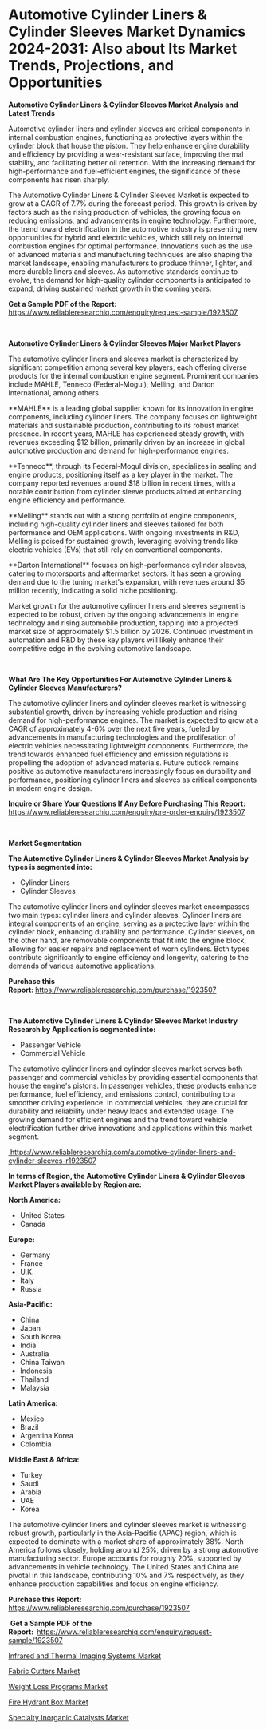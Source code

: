 <p><h1>Automotive Cylinder Liners & Cylinder Sleeves Market Dynamics 2024-2031: Also about Its Market Trends, Projections, and Opportunities</h1></p><p><strong>Automotive Cylinder Liners & Cylinder Sleeves Market Analysis and Latest Trends</strong></p>
<p><p>Automotive cylinder liners and cylinder sleeves are critical components in internal combustion engines, functioning as protective layers within the cylinder block that house the piston. They help enhance engine durability and efficiency by providing a wear-resistant surface, improving thermal stability, and facilitating better oil retention. With the increasing demand for high-performance and fuel-efficient engines, the significance of these components has risen sharply.</p><p>The Automotive Cylinder Liners & Cylinder Sleeves Market is expected to grow at a CAGR of 7.7% during the forecast period. This growth is driven by factors such as the rising production of vehicles, the growing focus on reducing emissions, and advancements in engine technology. Furthermore, the trend toward electrification in the automotive industry is presenting new opportunities for hybrid and electric vehicles, which still rely on internal combustion engines for optimal performance. Innovations such as the use of advanced materials and manufacturing techniques are also shaping the market landscape, enabling manufacturers to produce thinner, lighter, and more durable liners and sleeves. As automotive standards continue to evolve, the demand for high-quality cylinder components is anticipated to expand, driving sustained market growth in the coming years.</p></p>
<p><strong>Get a Sample PDF of the Report:&nbsp;</strong> <a href="https://www.reliableresearchiq.com/enquiry/request-sample/1923507?utm_campaign=1144&utm_medium=2&utm_source=Github&utm_content=ia&utm_term=24102024&utm_id=automotive-cylinder-liners-cylinder-sleeves">https://www.reliableresearchiq.com/enquiry/request-sample/1923507</a></p>
<p>&nbsp;</p>
<p><strong>Automotive Cylinder Liners & Cylinder Sleeves Major Market Players</strong></p>
<p><p>The automotive cylinder liners and sleeves market is characterized by significant competition among several key players, each offering diverse products for the internal combustion engine segment. Prominent companies include MAHLE, Tenneco (Federal-Mogul), Melling, and Darton International, among others.</p><p>**MAHLE** is a leading global supplier known for its innovation in engine components, including cylinder liners. The company focuses on lightweight materials and sustainable production, contributing to its robust market presence. In recent years, MAHLE has experienced steady growth, with revenues exceeding $12 billion, primarily driven by an increase in global automotive production and demand for high-performance engines.</p><p>**Tenneco**, through its Federal-Mogul division, specializes in sealing and engine products, positioning itself as a key player in the market. The company reported revenues around $18 billion in recent times, with a notable contribution from cylinder sleeve products aimed at enhancing engine efficiency and performance.</p><p>**Melling** stands out with a strong portfolio of engine components, including high-quality cylinder liners and sleeves tailored for both performance and OEM applications. With ongoing investments in R&D, Melling is poised for sustained growth, leveraging evolving trends like electric vehicles (EVs) that still rely on conventional components.</p><p>**Darton International** focuses on high-performance cylinder sleeves, catering to motorsports and aftermarket sectors. It has seen a growing demand due to the tuning market's expansion, with revenues around $5 million recently, indicating a solid niche positioning.</p><p>Market growth for the automotive cylinder liners and sleeves segment is expected to be robust, driven by the ongoing advancements in engine technology and rising automobile production, tapping into a projected market size of approximately $1.5 billion by 2026. Continued investment in automation and R&D by these key players will likely enhance their competitive edge in the evolving automotive landscape.</p></p>
<p>&nbsp;</p>
<p><strong>What Are The Key Opportunities For Automotive Cylinder Liners & Cylinder Sleeves Manufacturers?</strong></p>
<p><p>The automotive cylinder liners and cylinder sleeves market is witnessing substantial growth, driven by increasing vehicle production and rising demand for high-performance engines. The market is expected to grow at a CAGR of approximately 4-6% over the next five years, fueled by advancements in manufacturing technologies and the proliferation of electric vehicles necessitating lightweight components. Furthermore, the trend towards enhanced fuel efficiency and emission regulations is propelling the adoption of advanced materials. Future outlook remains positive as automotive manufacturers increasingly focus on durability and performance, positioning cylinder liners and sleeves as critical components in modern engine design.</p></p>
<p><strong>Inquire or Share Your Questions If Any Before Purchasing This Report:</strong> <a href="https://www.reliableresearchiq.com/enquiry/pre-order-enquiry/1923507?utm_campaign=1144&utm_medium=2&utm_source=Github&utm_content=ia&utm_term=24102024&utm_id=automotive-cylinder-liners-cylinder-sleeves">https://www.reliableresearchiq.com/enquiry/pre-order-enquiry/1923507</a></p>
<p>&nbsp;</p>
<p><strong>Market Segmentation</strong></p>
<p><strong>The Automotive Cylinder Liners & Cylinder Sleeves Market Analysis by types is segmented into:</strong></p>
<p><ul><li>Cylinder Liners</li><li>Cylinder Sleeves</li></ul></p>
<p><p>The automotive cylinder liners and cylinder sleeves market encompasses two main types: cylinder liners and cylinder sleeves. Cylinder liners are integral components of an engine, serving as a protective layer within the cylinder block, enhancing durability and performance. Cylinder sleeves, on the other hand, are removable components that fit into the engine block, allowing for easier repairs and replacement of worn cylinders. Both types contribute significantly to engine efficiency and longevity, catering to the demands of various automotive applications.</p></p>
<p><strong>Purchase this Report:&nbsp;</strong><a href="https://www.reliableresearchiq.com/purchase/1923507?utm_campaign=1144&utm_medium=2&utm_source=Github&utm_content=ia&utm_term=24102024&utm_id=automotive-cylinder-liners-cylinder-sleeves">https://www.reliableresearchiq.com/purchase/1923507</a></p>
<p>&nbsp;</p>
<p><strong>The Automotive Cylinder Liners & Cylinder Sleeves Market Industry Research by Application is segmented into:</strong></p>
<p><ul><li>Passenger Vehicle</li><li>Commercial Vehicle</li></ul></p>
<p><p>The automotive cylinder liners and cylinder sleeves market serves both passenger and commercial vehicles by providing essential components that house the engine's pistons. In passenger vehicles, these products enhance performance, fuel efficiency, and emissions control, contributing to a smoother driving experience. In commercial vehicles, they are crucial for durability and reliability under heavy loads and extended usage. The growing demand for efficient engines and the trend toward vehicle electrification further drive innovations and applications within this market segment.</p></p>
<p><a href="https://www.reliableresearchiq.com/automotive-cylinder-liners-and-cylinder-sleeves-r1923507?utm_campaign=1144&utm_medium=2&utm_source=Github&utm_content=ia&utm_term=24102024&utm_id=automotive-cylinder-liners-cylinder-sleeves">&nbsp;https://www.reliableresearchiq.com/automotive-cylinder-liners-and-cylinder-sleeves-r1923507</a></p>
<p><strong>In terms of Region, the Automotive Cylinder Liners & Cylinder Sleeves Market Players available by Region are:</strong></p>
<p>
    <p> <strong> North America: </strong>
        <ul>
            <li>United States</li>
            <li>Canada</li>
        </ul>
        </p> 
    <p> <strong> Europe: </strong>
        <ul>
            <li>Germany</li>
            <li>France</li>
            <li>U.K.</li>
            <li>Italy</li>
            <li>Russia</li>
        </ul>
        </p> 
    <p> <strong> Asia-Pacific: </strong>
        <ul>
            <li>China</li>
            <li>Japan</li>
            <li>South Korea</li>
            <li>India</li>
            <li>Australia</li>
            <li>China Taiwan</li>
            <li>Indonesia</li>
            <li>Thailand</li>
            <li>Malaysia</li>
        </ul>
        </p> 
    <p> <strong> Latin America: </strong>
        <ul>
            <li>Mexico</li>
            <li>Brazil</li>
            <li>Argentina Korea</li>
            <li>Colombia</li>
        </ul>
        </p> 
    <p> <strong> Middle East & Africa: </strong>
        <ul>
            <li>Turkey</li>
            <li>Saudi</li>
            <li>Arabia</li>
            <li>UAE</li>
            <li>Korea</li>
        </ul>
    </p>
    </p>
<p><p>The automotive cylinder liners and cylinder sleeves market is witnessing robust growth, particularly in the Asia-Pacific (APAC) region, which is expected to dominate with a market share of approximately 38%. North America follows closely, holding around 25%, driven by a strong automotive manufacturing sector. Europe accounts for roughly 20%, supported by advancements in vehicle technology. The United States and China are pivotal in this landscape, contributing 10% and 7% respectively, as they enhance production capabilities and focus on engine efficiency.</p></p>
<p><strong>Purchase this Report: </strong><a href="https://www.reliableresearchiq.com/purchase/1923507?utm_campaign=1144&utm_medium=2&utm_source=Github&utm_content=ia&utm_term=24102024&utm_id=automotive-cylinder-liners-cylinder-sleeves">https://www.reliableresearchiq.com/purchase/1923507</a></p>
<p>&nbsp;<strong>Get a Sample PDF of the Report:&nbsp;&nbsp;</strong><a href="https://www.reliableresearchiq.com/enquiry/request-sample/1923507?utm_campaign=1144&utm_medium=2&utm_source=Github&utm_content=ia&utm_term=24102024&utm_id=automotive-cylinder-liners-cylinder-sleeves">https://www.reliableresearchiq.com/enquiry/request-sample/1923507</a></p>
<p><strong></strong></p>
<p><p><a href="https://www.linkedin.com/pulse/infrared-thermal-imaging-systems-market-ecosystem-competitive-jehsc?utm_campaign=1144&utm_medium=2&utm_source=Github&utm_content=ia&utm_term=24102024&utm_id=automotive-cylinder-liners-cylinder-sleeves">Infrared and Thermal Imaging Systems Market</a></p><p><a href="https://issuu.com/reportprime-2/docs/fabric-cutters-market-size-2030.ppt_e80eeed8ce0c7b?utm_campaign=1144&utm_medium=2&utm_source=Github&utm_content=ia&utm_term=24102024&utm_id=automotive-cylinder-liners-cylinder-sleeves">Fabric Cutters Market</a></p><p><a href="https://www.linkedin.com/pulse/surfing-weight-loss-programs-wave-riding-market-currents-2031-htujc?utm_campaign=1144&utm_medium=2&utm_source=Github&utm_content=ia&utm_term=24102024&utm_id=automotive-cylinder-liners-cylinder-sleeves">Weight Loss Programs Market</a></p><p><a href="https://issuu.com/reportprime-2/docs/fire-hydrant-box-market-size-2030.p_7049f163f64c3e?utm_campaign=1144&utm_medium=2&utm_source=Github&utm_content=ia&utm_term=24102024&utm_id=automotive-cylinder-liners-cylinder-sleeves">Fire Hydrant Box Market</a></p><p><a href="https://github.com/fadrijbtavist/Market-Research-Report-List-1/blob/main/specialty-inorganic-catalysts-market.md?utm_campaign=1144&utm_medium=2&utm_source=Github&utm_content=ia&utm_term=24102024&utm_id=automotive-cylinder-liners-cylinder-sleeves">Specialty Inorganic Catalysts Market</a></p></p>